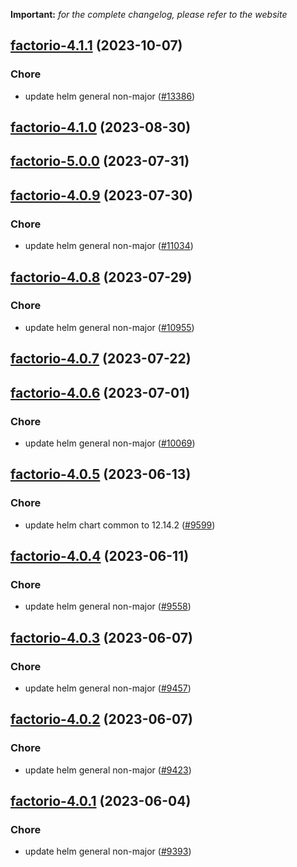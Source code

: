 **Important:**
*for the complete changelog, please refer to the website*




## [factorio-4.1.1](https://github.com/succelle/charts/compare/factorio-4.1.0...factorio-4.1.1) (2023-10-07)

### Chore

- update helm general non-major ([#13386](https://github.com/succelle/charts/issues/13386))
  
  


## [factorio-4.1.0](https://github.com/succelle/charts/compare/factorio-5.0.0...factorio-4.1.0) (2023-08-30)





## [factorio-5.0.0](https://github.com/succelle/charts/compare/factorio-4.0.9...factorio-5.0.0) (2023-07-31)




## [factorio-4.0.9](https://github.com/succelle/charts/compare/factorio-4.0.8...factorio-4.0.9) (2023-07-30)

### Chore

- update helm general non-major ([#11034](https://github.com/succelle/charts/issues/11034))
  
  


## [factorio-4.0.8](https://github.com/succelle/charts/compare/factorio-4.0.7...factorio-4.0.8) (2023-07-29)

### Chore

- update helm general non-major ([#10955](https://github.com/succelle/charts/issues/10955))
  
  


## [factorio-4.0.7](https://github.com/succelle/charts/compare/factorio-4.0.6...factorio-4.0.7) (2023-07-22)




## [factorio-4.0.6](https://github.com/succelle/charts/compare/factorio-4.0.5...factorio-4.0.6) (2023-07-01)

### Chore

- update helm general non-major ([#10069](https://github.com/succelle/charts/issues/10069))
  
  


## [factorio-4.0.5](https://github.com/succelle/charts/compare/factorio-4.0.4...factorio-4.0.5) (2023-06-13)

### Chore

- update helm chart common to 12.14.2 ([#9599](https://github.com/succelle/charts/issues/9599))
  
  


## [factorio-4.0.4](https://github.com/succelle/charts/compare/factorio-4.0.3...factorio-4.0.4) (2023-06-11)

### Chore

- update helm general non-major ([#9558](https://github.com/succelle/charts/issues/9558))
  
  


## [factorio-4.0.3](https://github.com/succelle/charts/compare/factorio-4.0.2...factorio-4.0.3) (2023-06-07)

### Chore

- update helm general non-major ([#9457](https://github.com/succelle/charts/issues/9457))
  
  


## [factorio-4.0.2](https://github.com/succelle/charts/compare/factorio-4.0.1...factorio-4.0.2) (2023-06-07)

### Chore

- update helm general non-major ([#9423](https://github.com/succelle/charts/issues/9423))
  
  


## [factorio-4.0.1](https://github.com/succelle/charts/compare/factorio-4.0.0...factorio-4.0.1) (2023-06-04)

### Chore

- update helm general non-major ([#9393](https://github.com/succelle/charts/issues/9393))

